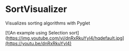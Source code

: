 # SortVisualizer
Visualizes sorting algorithms with Pyglet

[![An example using Selection sort](https://img.youtube.com/vi/dnRxRkuYyl4/hqdefault.jpg](https://youtu.be/dnRxRkuYyl4)
